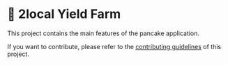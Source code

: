 # 🥞 2local Yield Farm



This project contains the main features of the pancake application.

If you want to contribute, please refer to the [contributing guidelines](./CONTRIBUTING.md) of this project.
